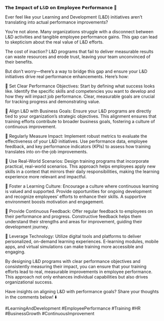 𝗧𝗵𝗲 𝗜𝗺𝗽𝗮𝗰𝘁 𝗼𝗳 𝗟&𝗗 𝗼𝗻 𝗘𝗺𝗽𝗹𝗼𝘆𝗲𝗲 𝗣𝗲𝗿𝗳𝗼𝗿𝗺𝗮𝗻𝗰𝗲 🚀

Ever feel like your Learning and Development (L&D) initiatives aren’t translating into actual performance improvements?

You’re not alone. Many organizations struggle with a disconnect between L&D activities and tangible employee performance gains. This gap can lead to skepticism about the real value of L&D efforts.

The cost of inaction? L&D programs that fail to deliver measurable results can waste resources and erode trust, leaving your team unconvinced of their benefits.

But don’t worry—there’s a way to bridge this gap and ensure your L&D initiatives drive real performance enhancements. Here’s how:

📌 Set Clear Performance Objectives: Start by defining what success looks like. Identify the specific skills and competencies you want to develop and how they will impact job performance. Clear, measurable goals are crucial for tracking progress and demonstrating value.

📌 Align L&D with Business Goals: Ensure your L&D programs are directly tied to your organization’s strategic objectives. This alignment ensures that training efforts contribute to broader business goals, fostering a culture of continuous improvement.

📌 Regularly Measure Impact: Implement robust metrics to evaluate the effectiveness of your L&D initiatives. Use performance data, employee feedback, and key performance indicators (KPIs) to assess how training translates into on-the-job improvements.

📌 Use Real-World Scenarios: Design training programs that incorporate practical, real-world scenarios. This approach helps employees apply new skills in a context that mirrors their daily responsibilities, making the learning experience more relevant and impactful.

📌 Foster a Learning Culture: Encourage a culture where continuous learning is valued and supported. Provide opportunities for ongoing development and recognize employees’ efforts to enhance their skills. A supportive environment boosts motivation and engagement.

📌 Provide Continuous Feedback: Offer regular feedback to employees on their performance and progress. Constructive feedback helps them understand their strengths and areas for improvement, guiding their development journey.

📌 Leverage Technology: Utilize digital tools and platforms to deliver personalized, on-demand learning experiences. E-learning modules, mobile apps, and virtual simulations can make training more accessible and engaging.

By designing L&D programs with clear performance objectives and consistently measuring their impact, you can ensure that your training efforts lead to real, measurable improvements in employee performance. This approach not only enhances individual capabilities but also drives organizational success.

Have insights on aligning L&D with performance goals? Share your thoughts in the comments below! ⬇️

#LearningAndDevelopment #EmployeePerformance #Training #HR #BusinessGrowth #ContinuousImprovement